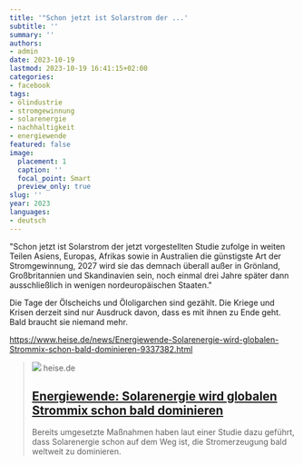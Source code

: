 ```yaml
---
title: '"Schon jetzt ist Solarstrom der ...'
subtitle: ''
summary: ''
authors:
- admin
date: 2023-10-19
lastmod: 2023-10-19 16:41:15+02:00
categories:
- facebook
tags:
- ölindustrie
- stromgewinnung
- solarenergie
- nachhaltigkeit
- energiewende
featured: false
image:
  placement: 1
  caption: ''
  focal_point: Smart
  preview_only: true
slug: ''
year: 2023
languages:
- deutsch
---
```


"Schon jetzt ist Solarstrom der jetzt vorgestellten Studie zufolge in weiten Teilen Asiens, Europas, Afrikas sowie in Australien die günstigste Art der Stromgewinnung, 2027 wird sie das demnach überall außer in Grönland, Großbritannien und Skandinavien sein, noch einmal drei Jahre später dann ausschließlich in wenigen nordeuropäischen Staaten."

Die Tage der Ölscheichs und Öloligarchen sind gezählt. Die Kriege und Krisen derzeit sind nur Ausdruck davon, dass es mit ihnen zu Ende geht. Bald braucht sie niemand mehr.  

https://www.heise.de/news/Energiewende-Solarenergie-wird-globalen-Strommix-schon-bald-dominieren-9337382.html
> [![](https://heise.cloudimg.io/bound/1200x1200/q85.png-lossy-85.webp-lossy-85.foil1/_www-heise-de_/imgs/18/4/3/2/0/0/5/9/shutterstock_2023161479-38f7dcafc3498083.jpg)](https://www.heise.de/news/Energiewende-Solarenergie-wird-globalen-Strommix-schon-bald-dominieren-9337382.html)
> heise.de
> ## [Energiewende: Solarenergie wird globalen Strommix schon bald dominieren](https://www.heise.de/news/Energiewende-Solarenergie-wird-globalen-Strommix-schon-bald-dominieren-9337382.html)
>
>Bereits umgesetzte Maßnahmen haben laut einer Studie dazu geführt, dass Solarenergie schon auf dem Weg ist, die Stromerzeugung bald weltweit zu dominieren.